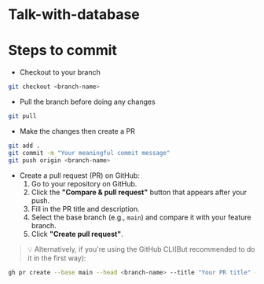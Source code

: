 # Talk-with-database

# Steps to commit

- Checkout to your branch  
```bash
git checkout <branch-name>
```

- Pull the branch before doing any changes  
```bash
git pull
```

- Make the changes then create a PR  
```bash
git add .
git commit -m "Your meaningful commit message"
git push origin <branch-name>
```

- Create a pull request (PR) on GitHub:
  1. Go to your repository on GitHub.
  2. Click the **"Compare & pull request"** button that appears after your push.
  3. Fill in the PR title and description.
  4. Select the base branch (e.g., `main`) and compare it with your feature branch.
  5. Click **"Create pull request"**.

> 💡 Alternatively, if you're using the GitHub CLI(But recommended to do it in the first way):
```bash
gh pr create --base main --head <branch-name> --title "Your PR title" --body "Description of your changes"
```
